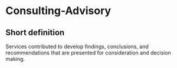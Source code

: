 # Consulting-Advisory
## Short definition
Services contributed to develop findings, conclusions, and recommendations that are presented for consideration and decision making.
